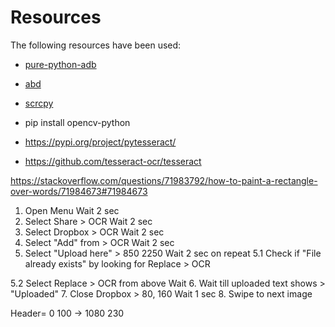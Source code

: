 # Resources
The following resources have been used:
- [pure-python-adb](https://pypi.org/project/pure-python-adb/)
- [abd](https://www.xda-developers.com/install-adb-windows-macos-linux/)
- [scrcpy](https://github.com/Genymobile/scrcpy)

- pip install opencv-python
- https://pypi.org/project/pytesseract/
- https://github.com/tesseract-ocr/tesseract

https://stackoverflow.com/questions/71983792/how-to-paint-a-rectangle-over-words/71984673#71984673

1. Open Menu
    Wait 2 sec
2. Select Share > OCR
    Wait 2 sec
3. Select Dropbox > OCR
    Wait 2 sec
4. Select "Add" from > OCR
    Wait 2 sec
5. Select "Upload here" > 850 2250
    Wait 2 sec on repeat
5.1 Check if "File already exists" by looking for Replace > OCR

5.2 Select Replace > OCR from above
    Wait
6. Wait till uploaded text shows > "Uploaded"
7. Close Dropbox > 80, 160
    Wait 1 sec
8. Swipe to next image

Header= 0 100 -> 1080 230